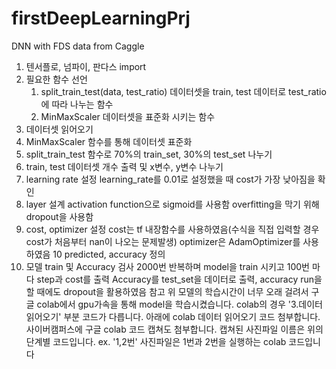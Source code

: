 # firstDeepLearningPrj
DNN with FDS data from Caggle

1. 텐서플로, 넘파이, 판다스 import
2. 필요한 함수 선언
    1. split_train_test(data, test_ratio)
        데이터셋을 train, test 데이터로 test_ratio에 따라 나누는 함수
    2. MinMaxScaler
        데이터셋을 표준화 시키는 함수
3. 데이터셋 읽어오기
4. MinMaxScaler 함수를 통해 데이터셋 표준화
5. split_train_test 함수로 70%의 train_set, 30%의 test_set 나누기
6. train, test 데이터셋 개수 출력 및 x변수, y변수 나누기
7. learning rate 설정
learning_rate를 0.01로 설정했을 때 cost가 가장 낮아짐을 확인
8. layer 설계
activation function으로 sigmoid를 사용함
overfitting을 막기 위해 dropout을 사용함
9. cost, optimizer 설정
cost는 tf 내장함수를 사용하였음(수식을 직접 입력할 경우 cost가 처음부터 nan이 나오는 문제발생)
optimizer은 AdamOptimizer를 사용하였음
10 predicted, accuracy 정의
11. 모델 train 및 Accuracy 검사
2000번 반복하며 model을 train 시키고 100번 마다 step과 cost를 출력
Accuracy를 test_set을 데이터로 출력, accuracy run을 할 때에도 dropout을 활용하였음
참고
위 모델의 학습시간이 너무 오래 걸려서 구글 colab에서 gpu가속을 통해 model을 학습시켰습니다.
colab의 경우 '3.데이터 읽어오기' 부분 코드가 다릅니다.
아래에 colab 데이터 읽어오기 코드 첨부합니다.
사이버캠퍼스에 구글 colab 코드 캡쳐도 첨부합니다. 캡쳐된 사진파일 이름은 위의 단계별 코드입니다.
    ex. '1,2번' 사진파일은 1번과 2번을 실행하는 colab 코드입니다
